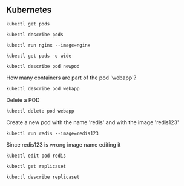Kubernetes
-
```
kubectl get pods
```
```
kubectl describe pods
```
```
kubectl run nginx --image=nginx
```
```
kubectl get pods -o wide
```
```
kubectl describe pod newpod
```

How many containers are part of the pod 'webapp'?
```
kubectl describe pod webapp
```
Delete a POD
```
kubectl delete pod webapp
```
Create a new pod with the name 'redis' and with the image 'redis123'
```
kubectl run redis --image=redis123
```
Since redis123 is wrong image name editing it
```
kubectl edit pod redis
```


```
kubectl get replicaset
```
```
kubectl describe replicaset
```
<!--stackedit_data:
eyJoaXN0b3J5IjpbMTI1NDkwMzYxN119
-->